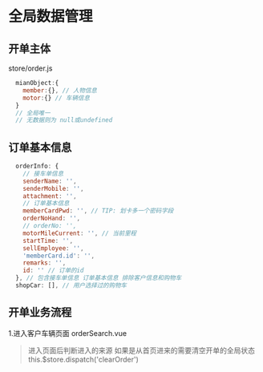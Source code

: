 # 全局数据管理

## 开单主体

store/order.js

```js
  mianObject:{
    member:{}, // 人物信息
    motor:{} // 车辆信息
  }
  // 全局唯一
  // 无数据则为 null或undefined
```
## 订单基本信息
```js
  orderInfo: {
    // 接车单信息
    senderName: '',
    senderMobile: '',
    attachment: '',
    // 订单基本信息
    memberCardPwd: '', // TIP: 划卡多一个密码字段
    orderNoHand: '',
    // orderNo: '',
    motorMileCurrent: '', // 当前里程
    startTime: '',
    sellEmployee: '',
    'memberCard.id': '',
    remarks: '',
    id: '' // 订单的id
  }, // 包含接车单信息 订单基本信息 排除客户信息和购物车
  shopCar: [], // 用户选择过的购物车
```
## 开单业务流程

1.进入客户车辆页面 orderSearch.vue
> 进入页面后判断进入的来源
如果是从首页进来的需要清空开单的全局状态 this.$store.dispatch('clearOrder')

